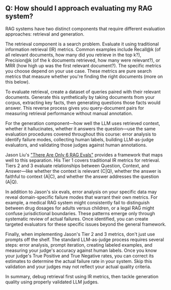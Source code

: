 ## Q: How should I approach evaluating my RAG system?

RAG systems have two distinct components that require different evaluation approaches: retrieval and generation.

The retrieval component is a search problem. Evaluate it using traditional information retrieval (IR) metrics. Common examples include Recall@k (of all relevant documents, how many did you retrieve in the top k?), Precision@k (of the k documents retrieved, how many were relevant?), or MRR (how high up was the first relevant document?). The specific metrics you choose depend on your use case. These metrics are pure search metrics that measure whether you're finding the right documents (more on this below).

To evaluate retrieval, create a dataset of queries paired with their relevant documents. Generate this synthetically by taking documents from your corpus, extracting key facts, then generating questions those facts would answer. This reverse process gives you query-document pairs for measuring retrieval performance without manual annotation.

For the generation component—how well the LLM uses retrieved context, whether it hallucinates, whether it answers the question—use the same evaluation procedures covered throughout this course: error analysis to identify failure modes, collecting human labels, building LLM-as-judge evaluators, and validating those judges against human annotations.

Jason Liu's ["There Are Only 6 RAG Evals"](https://jxnl.co/writing/2025/05/19/there-are-only-6-rag-evals/) provides a framework that maps well to this separation. His Tier 1 covers traditional IR metrics for retrieval. Tiers 2 and 3 evaluate relationships between Question, Context, and Answer—like whether the context is relevant (C|Q), whether the answer is faithful to context (A|C), and whether the answer addresses the question (A|Q).

In addition to Jason's six evals, error analysis on your specific data may reveal domain-specific failure modes that warrant their own metrics. For example, a medical RAG system might consistently fail to distinguish between drug dosages for adults versus children, or a legal RAG might confuse jurisdictional boundaries. These patterns emerge only through systematic review of actual failures. Once identified, you can create targeted evaluators for these specific issues beyond the general framework.

Finally, when implementing Jason's Tier 2 and 3 metrics, don't just use prompts off the shelf. The standard LLM-as-judge process requires several steps: error analysis, prompt iteration, creating labeled examples, and measuring your judge's accuracy against human labels. Once you know your judge's True Positive and True Negative rates, you can correct its estimates to determine the actual failure rate in your system. Skip this validation and your judges may not reflect your actual quality criteria.

In summary, debug retrieval first using IR metrics, then tackle generation quality using properly validated LLM judges.